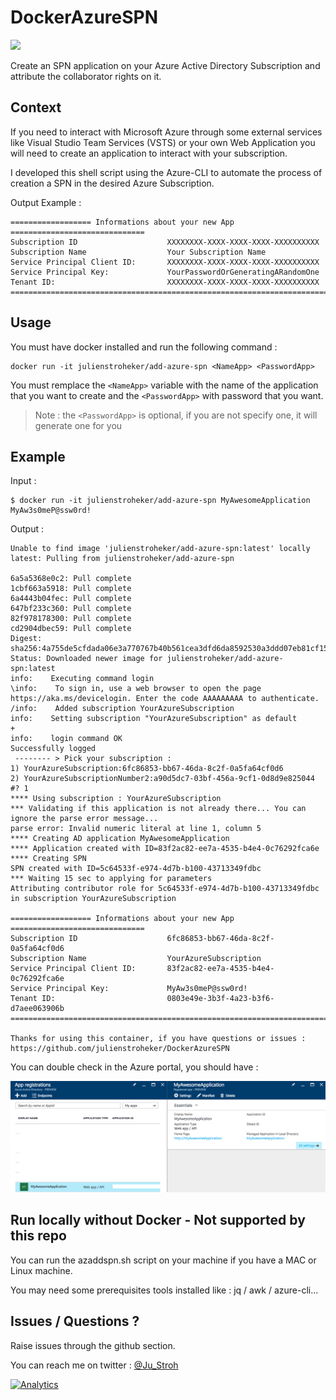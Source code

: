 # DockerAzureSPN
[![](https://images.microbadger.com/badges/image/julienstroheker/add-azure-spn.svg)](https://microbadger.com/images/julienstroheker/add-azure-spn "Get your own image badge on microbadger.com")

Create an SPN application on your Azure Active Directory Subscription and attribute the collaborator rights on it.

## Context

If you need to interact with Microsoft Azure through some external services like Visual Studio Team Services (VSTS) 
or your own Web Application you will need to create an application to interact with your subscription.

I developed this shell script using the Azure-CLI to automate the process of creation a SPN in the desired Azure Subscription.

Output Example :

```
================== Informations about your new App ==============================
Subscription ID                    XXXXXXXX-XXXX-XXXX-XXXX-XXXXXXXXXX
Subscription Name                  Your Subscription Name
Service Principal Client ID:       XXXXXXXX-XXXX-XXXX-XXXX-XXXXXXXXXX
Service Principal Key:             YourPasswordOrGeneratingARandomOne
Tenant ID:                         XXXXXXXX-XXXX-XXXX-XXXX-XXXXXXXXXX
=================================================================================
```

## Usage

You must have docker installed and run the following command :

```
docker run -it julienstroheker/add-azure-spn <NameApp> <PasswordApp>
```

You must remplace the `<NameApp>` variable with the name of the application that you want to create and the `<PasswordApp>` with password that you want.

>Note : the `<PasswordApp>` is optional, if you are not specify one, it will generate one for you

## Example

Input :
```
$ docker run -it julienstroheker/add-azure-spn MyAwesomeApplication MyAw3s0meP@ssw0rd!
```

Output :
```
Unable to find image 'julienstroheker/add-azure-spn:latest' locally
latest: Pulling from julienstroheker/add-azure-spn

6a5a5368e0c2: Pull complete
1cbf663a5918: Pull complete
6a4443b04fec: Pull complete
647bf233c360: Pull complete
82f978178300: Pull complete
cd2904dbec59: Pull complete
Digest: sha256:4a755de5cfdada06e3a770767b40b561cea3dfd6da8592530a3ddd07eb81cf15
Status: Downloaded newer image for julienstroheker/add-azure-spn:latest
info:    Executing command login
\info:    To sign in, use a web browser to open the page https://aka.ms/devicelogin. Enter the code AAAAAAAAA to authenticate.
/info:    Added subscription YourAzureSubscription
info:    Setting subscription "YourAzureSubscription" as default
+
info:    login command OK
Successfully logged
 -------- > Pick your subscription :
1) YourAzureSubscription:6fc86853-bb67-46da-8c2f-0a5fa64cf0d6
2) YourAzureSubscriptionNumber2:a90d5dc7-03bf-456a-9cf1-0d8d9e825044
#? 1
**** Using subscription : YourAzureSubscription
*** Validating if this application is not already there... You can ignore the parse error message...
parse error: Invalid numeric literal at line 1, column 5
**** Creating AD application MyAwesomeApplication
**** Application created with ID=83f2ac82-ee7a-4535-b4e4-0c76292fca6e
**** Creating SPN
SPN created with ID=5c64533f-e974-4d7b-b100-43713349fdbc
*** Waiting 15 sec to applying for parameters
Attributing contributor role for 5c64533f-e974-4d7b-b100-43713349fdbc in subscription YourAzureSubscription

================== Informations about your new App ==============================
Subscription ID                    6fc86853-bb67-46da-8c2f-0a5fa64cf0d6
Subscription Name                  YourAzureSubscription
Service Principal Client ID:       83f2ac82-ee7a-4535-b4e4-0c76292fca6e
Service Principal Key:             MyAw3s0meP@ssw0rd!
Tenant ID:                         0803e49e-3b3f-4a23-b3f6-d7aee063906b
=================================================================================

Thanks for using this container, if you have questions or issues : https://github.com/julienstroheker/DockerAzureSPN
```

You can double check in the Azure portal, you should have : 

![](./media/Example.png)

## Run locally without Docker - Not supported by this repo

You can run the azaddspn.sh script on your machine if you have a MAC or Linux machine.

You may need some prerequisites tools installed like : jq / awk / azure-cli...

## Issues / Questions ?

Raise issues through the github section.

You can reach me on twitter : [@Ju_Stroh](https://twitter.com/Ju_Stroh)

[![Analytics](https://ga-beacon.appspot.com/UA-85536321-1/DockerAzureSPN/readme?pixel)](https://github.com/igrigorik/ga-beacon)
